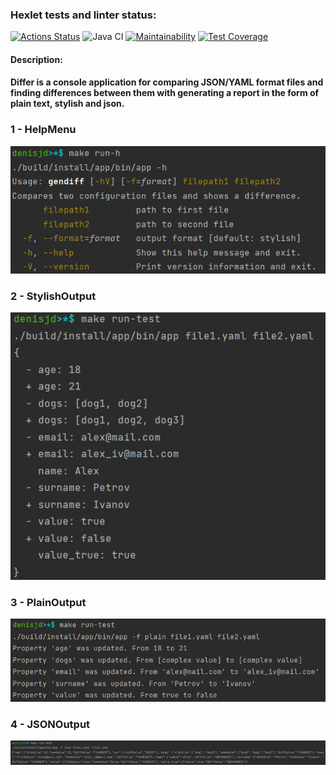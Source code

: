 ### Hexlet tests and linter status:
[![Actions Status](https://github.com/DenisJD/java-project-71/workflows/hexlet-check/badge.svg)](https://github.com/DenisJD/java-project-71/actions)
![Java CI](https://github.com/DenisJD/java-project-71/actions/workflows/github-actions.yml/badge.svg)
[![Maintainability](https://api.codeclimate.com/v1/badges/cd12f9b41862ea52e414/maintainability)](https://codeclimate.com/github/DenisJD/java-project-71/maintainability)
[![Test Coverage](https://api.codeclimate.com/v1/badges/cd12f9b41862ea52e414/test_coverage)](https://codeclimate.com/github/DenisJD/java-project-71/test_coverage)

#### Description:
#### Differ is a console application for comparing JSON/YAML format files and finding differences between them with generating a report in the form of plain text, stylish and json.

### 1 - HelpMenu
![Image alt](https://github.com/DenisJD/images/raw/main/proj2/gendiff_HelpMenu.png)
### 2 - StylishOutput
![Image alt](https://github.com/DenisJD/images/raw/main/proj2/gendiff_Stylish.png)
### 3 - PlainOutput
![Image alt](https://github.com/DenisJD/images/raw/main/proj2/gendiff_Plain.png)
### 4 - JSONOutput
![Image alt](https://github.com/DenisJD/images/raw/main/proj2/gendiff_JSON.png)
